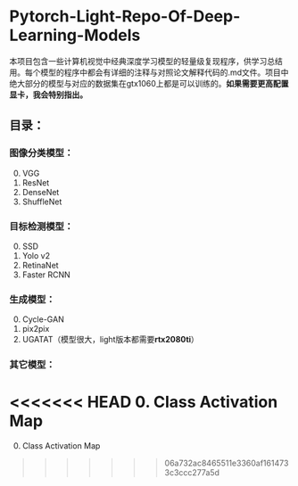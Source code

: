 # Pytorch-Light-Repo-Of-Deep-Learning-Models
本项目包含一些计算机视觉中经典深度学习模型的轻量级复现程序，供学习总结用。每个模型的程序中都会有详细的注释与对照论文解释代码的.md文件。项目中绝大部分的模型与对应的数据集在gtx1060上都是可以训练的。<b>如果需要更高配置显卡，我会特别指出。</b>
## 目录：
### 图像分类模型：
0. VGG
1. ResNet
2. DenseNet
3. ShuffleNet
### 目标检测模型：
0. SSD
1. Yolo v2
2. RetinaNet
3. Faster RCNN
### 生成模型：
0. Cycle-GAN
1. pix2pix
2. UGATAT（模型很大，light版本都需要**rtx2080ti**）
### 其它模型：
<<<<<<< HEAD
0. Class Activation Map
=======
0. Class Activation Map
>>>>>>> 06a732ac8465511e3360af1614733c3ccc277a5d
